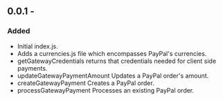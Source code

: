 ## 0.0.1 -

### Added
  - Initial index.js.
  - Adds a currencies.js file which encompasses PayPal's currencies.
  - getGatewayCredentials returns that credentials needed for client side payments.
  - updateGatewayPaymentAmount Updates a PayPal order's amount.
  - createGatewayPayment Creates a PayPal order.
  - processGatewayPayment Processes an existing PayPal order.

